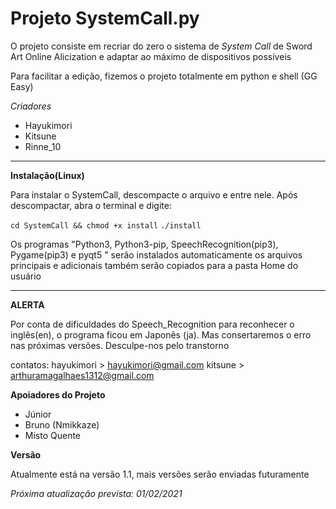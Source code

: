 # Projeto SystemCall.py

O projeto consiste em recriar do zero o sistema de _System Call_ de Sword Art Online Alicization e adaptar ao máximo de dispositivos possíveis

Para facilitar a edição, fizemos o projeto totalmente em python e shell (GG Easy)

*Criadores*

* Hayukimori 
* Kitsune
* Rinne_10


----------------------------------------------------

**Instalação(Linux)**

Para instalar o SystemCall, descompacte o arquivo e entre nele.
Após descompactar, abra o terminal e digite:

`cd SystemCall && chmod +x install`
`./install`


Os programas "Python3, Python3-pip, SpeechRecognition(pip3), Pygame(pip3) e pyqt5 " serão instalados automaticamente
os arquivos principais e adicionais também serão copiados para a pasta Home do usuário

----------------------------------------------------

**ALERTA**

Por conta de dificuldades do Speech_Recognition para reconhecer o inglês(en), o programa ficou em Japonês (ja). Mas consertaremos o erro nas próximas versões. Desculpe-nos pelo transtorno

contatos:
hayukimori > hayukimori@gmail.com
kitsune > arthuramagalhaes1312@gmail.com


**Apoiadores do Projeto**

* Júnior
* Bruno (Nmikkaze)
* Misto Quente




**Versão**

Atualmente está na versão 1.1, mais versões serão enviadas futuramente

_Próxima atualização prevista: 01/02/2021_
